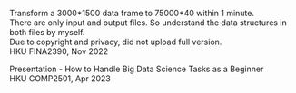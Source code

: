 Transform a 3000\*1500 data frame to 75000\*40 within 1 minute.\
There are only input and output files. So understand the data structures in both files by myself.\
Due to copyright and privacy, did not upload full version.\
HKU FINA2390, Nov 2022

Presentation - How to Handle Big Data Science Tasks as a Beginner\
HKU COMP2501, Apr 2023
